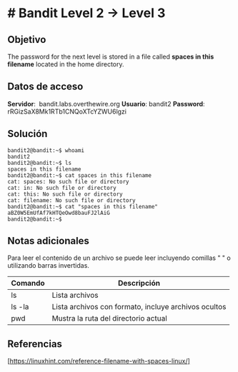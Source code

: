 # # Bandit Level 2 → Level 3

## Objetivo

The password for the next level is stored in a file called **spaces in this filename** located in the home directory.

## Datos de acceso

**Servidor**:  bandit.labs.overthewire.org
**Usuario**: bandit2
**Password**: rRGizSaX8Mk1RTb1CNQoXTcYZWU6lgzi

## Solución
 
```
bandit2@bandit:~$ whoami
bandit2
bandit2@bandit:~$ ls
spaces in this filename
bandit2@bandit:~$ cat spaces in this filename
cat: spaces: No such file or directory
cat: in: No such file or directory
cat: this: No such file or directory
cat: filename: No such file or directory
bandit2@bandit:~$ cat "spaces in this filename"
aBZ0W5EmUfAf7kHTQeOwd8bauFJ2lAiG
bandit2@bandit:~$
```

## Notas adicionales

Para leer el contenido de un archivo  se puede leer incluyendo comillas " " o utilizando barras invertidas.

| Comando | Descripción |
|------------|-------------|
| ls |  Lista archivos |
| ls -la |  Lista archivos con formato, incluye archivos ocultos  |
| pwd |  Mustra la ruta del directorio actual  |

## Referencias
[https://linuxhint.com/reference-filename-with-spaces-linux/]

